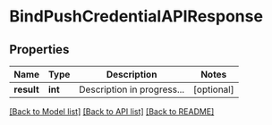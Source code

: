 # BindPushCredentialAPIResponse

## Properties
Name | Type | Description | Notes
------------ | ------------- | ------------- | -------------
**result** | **int** | Description in progress... | [optional] 

[[Back to Model list]](../README.md#documentation-for-models) [[Back to API list]](../README.md#documentation-for-api-endpoints) [[Back to README]](../README.md)



